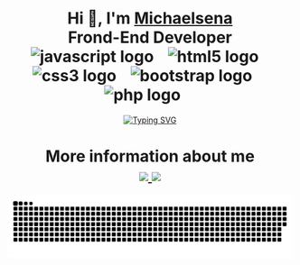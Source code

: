 <h1 align="center">Hi 👋, I'm <a href="https://michaelsena2523.github.io/Portafolioweb.github.io/" target="blank">
Michaelsena</a><br>
  Frond-End Developer<br>
  <div>
    <img src="https://cdn.jsdelivr.net/gh/devicons/devicon/icons/javascript/javascript-original.svg" height="40" alt="javascript logo"  />
    <img width="12" />
    <img src="https://cdn.jsdelivr.net/gh/devicons/devicon/icons/html5/html5-original.svg" height="40" alt="html5 logo"  />
    <img width="12" />
    <img src="https://cdn.jsdelivr.net/gh/devicons/devicon/icons/css3/css3-original.svg" height="40" alt="css3 logo"  />
    <img width="12" />
    <img src="https://cdn.jsdelivr.net/gh/devicons/devicon/icons/bootstrap/bootstrap-original.svg" height="40" alt="bootstrap logo"  />
    <img width="20" />
    <img src="https://cdn.jsdelivr.net/gh/devicons/devicon/icons/php/php-original.svg" height="40" alt="php logo"  />
    <img width="20" />
  </div>
</h1>

<P align="center"> <a href="https://git.io/typing-svg"><img src="https://readme-typing-svg.herokuapp.com?font=Fira+Code&weight=700&pause=1000&color=16E6FF&center=verdadero&vCenter=verdadero&repeat=verdadero&random=verdadero&width=435&lines=Hello%2C+welcome+to+my+GitHub+Page;Here+you+will+find+a+repository+with+work+that+I+did" alt="Typing SVG" /></a> </P>

<h1 align="center">More information about me<br>
  <a href="" > <img src="https://img.shields.io/badge/LinkedIn-0077B5?style=for-the-badge&logo=linkedin&logoColor=white" </a>
  <a href="" > <img src="https://img.shields.io/badge/Gmail-D14836?style=for-the-badge&logo=gmail&logoColor=white" </a>
    
</h1>


<img src="https://raw.githubusercontent.com/Envoy-VC/Envoy-VC/output/github-contribution-grid-snake-dark.svg">
